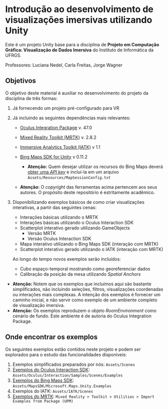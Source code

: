 # Introdução ao desenvolvimento de visualizações imersivas utilizando Unity

Este é um projeto Unity base para a disciplina de **Projeto em Computação Gráfica: Visualização de Dados Imersiva** do Instituto de Informática da UFRGS.

Professores: Luciana Nedel, Carla Freitas, Jorge Wagner



## Objetivos

O objetivo deste material é auxiliar no desenvolvimento do projeto da disciplina de três formas:

1. Já fornecendo um projeto pré-configurado para VR
2. Já incluindo as seguintes dependências mais relevantes:
    * [Oculus Integration Package](https://assetstore.unity.com/packages/tools/integration/oculus-integration-82022) v. 47.0
    * [Mixed Reality Toolkit (MRTK)](https://github.com/microsoft/MixedRealityToolkit-Unity) v. 2.8.2
    * [Immersive Analytics Toolkit (IATK)](https://github.com/MaximeCordeil/IATK) v 1.1
    * [Bing Maps SDK for Unity](https://github.com/microsoft/MapsSDK-Unity) v 0.11.2
      * **Atenção:** Quem desejar utilizar os recursos do Bing Maps deverá [obter uma *API key*](https://www.bingmapsportal.com) e incluí-la em um arquivo `Assets/Resources/MapSessionConfig.txt`

    * **Atenção:** O *copyright* das ferramentas acima pertencem aos seus autores. O propósito deste repositório é estritamente acadêmico.



3. Disponibilizando exemplos básicos de como criar visualizações interativas, a partir das seguintes cenas:
    * Interações básicas utilizando o MRTK
    * Interações básicas utilizando o Oculus Interaction SDK
    * Scatterplot interativo gerado utilizando GameObjects
       * Versão MRTK
       * Versão Oculus Interaction SDK
    * Mapa interativo utilizando o Bing Maps SDK (interação com MRTK)
    * Scatterplot interativo gerado utilizando o IATK (interação com MRTK)

    Ao longo do tempo novos exemplos serão incluídos: 

    * Cubo espaço-temporal mostrando como georeferenciar dados
    * Calibração da posição da mesa utilizando *Spatial Anchors*


  * **Atenção:** Notem que os exemplos que incluímos aqui são bastante simplificados, não incluindo seleções, filtros, visualizações coordenadas ou interações mais complexas. A intenção dos exemplos é fornecer um caminho inicial, e não servir como exemplo de um ambiente completo de visualização imersiva. 
  * **Atenção:** Os exemplos reproduzem o objeto *RoomEnvironment* como cenário de fundo. Este ambiente é de autoria do Oculus Integration Package. 

    

## Onde encontrar os exemplos

Os seguintes exemplos estão contidos neste projeto e podem ser explorados para o estudo das funcionalidades disponíveis:

1. Exemplos simplificados preparados por nós: `Assets/Scenes`
2. [Exemplos do Oculus Interaction SDK](https://developers.facebook.com/blog/post/2022/11/22/building-intuitive-interactions-vr/): `Assets/Oculus/Interaction/Samples/Scenes/Examples`
3. [Exemplos do Bing Maps SDK](https://github.com/microsoft/MapsSDK-Unity/wiki/Sample-project#example-scenes-for-mixed-reality-devices): `Assets/MapsSDK/Microsoft.Maps.Unity.Examples`
4. Exemplos do IATK: `Assets/IATK/Scenes`
5. [Exemplos do MRTK](https://learn.microsoft.com/en-us/windows/mixed-reality/mrtk-unity/mrtk2/features/example-scenes/example-hub?view=mrtkunity-2022-05): `Mixed Reality > Toolkit > Utilities > Import Examples from Package (UPM)`


   
